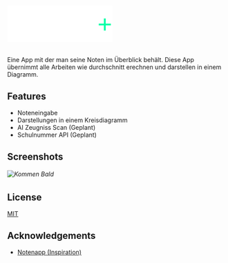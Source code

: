 ![Logo](https://raw.githubusercontent.com/EasyGamer699/NotenCockpit/refs/heads/main/assets/label.png)

##

Eine App mit der man seine Noten im Überblick behält. Diese App übernimmt alle Arbeiten wie durchschnitt erechnen und darstellen in einem Diagramm.

## Features

- Noteneingabe
- Darstellungen in einem Kreisdiagramm
- AI Zeugniss Scan (Geplant)
- Schulnummer API (Geplant)

## Screenshots

###### ![Kommen Bald](https://via.placeholder.com/468x300?text=App+Screenshot+Here)

## License

[MIT](https://github.com/EasyGamer699/NotenCockpit/blob/main/LICENSE)

## Acknowledgements

- [Notenapp (Inspiration)](https://www.notenapp.com/)
